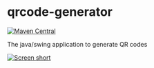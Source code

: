 qrcode-generator
================

[![Maven Central](https://img.shields.io/maven-central/v/com.github.javadev/qrcode-generator.svg)](http://search.maven.org/#search%7Cga%7C1%7Cg%3A%22com.github.javadev%22%20AND%20a%3A%22qrcode-generator%22)

The java/swing application to generate QR codes

[![Screen short](https://raw.github.com/javadev/qrcode-generator/master/qrcode.png)](https://github.com/javadev/qrcode-generator/)
